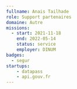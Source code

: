 ```yaml
---
fullname: Anais Tailhade
role: Support partenaires
domaine: Autre
missions:
  - start: 2021-11-18
    end: 2022-05-14
    status: service
    employer: DINUM
badges:
  - segur
startups:
    - datapass
    - api.gouv.fr
---
```


